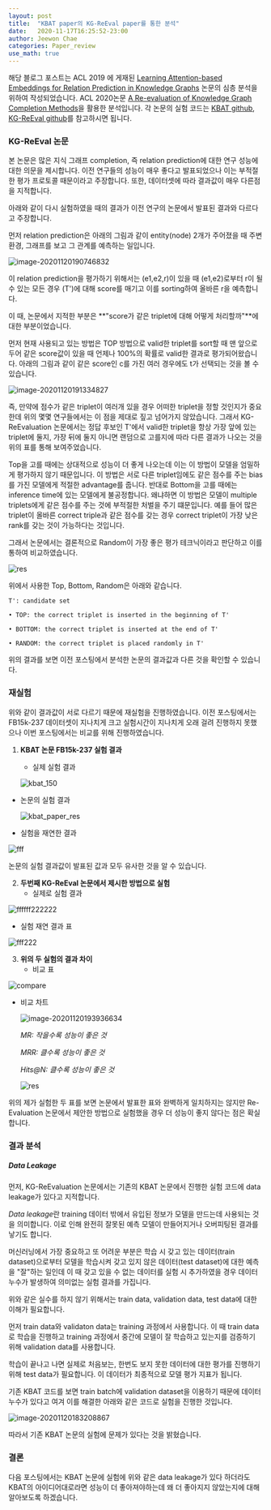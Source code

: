 ```yaml
---
layout: post
title:  "KBAT paper의 KG-ReEval paper를 통한 분석"
date:   2020-11-17T16:25:52-23:00
author: Jeewon Chae
categories: Paper_review
use_math: true
---
```




해당 블로그 포스트는 ACL 2019 에 게재된 [Learning Attention-based Embeddings for Relation Prediction in Knowledge Graphs](https://www.aclweb.org/anthology/P19-1466/) 논문의 심층 분석을 위하여 작성되었습니다. ACL 2020논문 [A Re-evaluation of Knowledge Graph Completion Methods](https://arxiv.org/pdf/1911.03903v3.pdf)을 활용한 분석입니다.  각 논문의 실험 코드는 [KBAT github](https://github.com/deepakn97/relationPrediction), [KG-ReEval github](https://github.com/svjan5/kg-reeval)를 참고하시면 됩니다. 

### KG-ReEval 논문

본 논문은 많은 지식 그래프 completion, 즉 relation prediction에 대한 연구 성능에 대한 의문을 제시합니다. 이전 연구들의 성능이 매우 좋다고 발표되었으나 이는 부적절한 평가 프로토콜 때문이라고 주장합니다. 또한, 데이터셋에 따라 결과값이 매우 다른점을 지적합니다. 

아래와 같이 다시 실험하였을 때의 결과가 이전 연구의 논문에서 발표된 결과와 다르다고 주장합니다. 

먼저 relation prediction은 아래의 그림과 같이 entity(node) 2개가 주어졌을 때 주변 환경, 그래프를 보고 그 관계를 예측하는 일입니다. 

![image-20201120190746832](C:\Users\jeewo\AppData\Roaming\Typora\typora-user-images\image-20201120190746832.png)

이 relation prediction을 평가하기 위해서는 (e1,e2,r)이 있을 때 (e1,e2)로부터 r이 될 수 있는 모든 경우 (T')에 대해 score를 매기고 이를 sorting하여 올바른 r을 예측합니다.

이 때, 논문에서 지적한 부분은 **"score가 같은 triplet에 대해 어떻게 처리할까"**에 대한 부분이었습니다. 

먼저 현재 사용되고 있는 방법은 TOP 방법으로 valid한 triplet를 sort할 때 맨 앞으로 두어 같은 score값이 있을 때 언제나 100%의 확률로 valid한 결과로 평가되어왔습니다. 아래의 그림과 같이 같은 score인 c를 가진 여러 경우에도 t가 선택되는 것을 볼 수 있습니다.

![image-20201120191334827](C:\Users\jeewo\AppData\Roaming\Typora\typora-user-images\image-20201120191334827.png)

즉, 만약에 점수가 같은 triplet이 여러개 있을 경우 어떠한 triplet을 정할 것인지가 중요한데 위의 몇몇 연구들에서는 이 점을 제대로 짚고 넘어가지 않았습니다. 그래서 KG-ReEvaluation 논문에서는 정답 후보인 T'에서 valid한 triplet을 항상 가장 앞에 있는 triplet에 둘지, 가장 뒤에 둘지 아니면 랜덤으로 고를지에 따라 다른 결과가 나오는 것을 위의 표를 통해 보여주었습니다.

Top을 고를 때에는 상대적으로 성능이 더 좋게 나오는데 이는 이 방법이 모델을 엄밀하게 평가하지 않기 때문입니다. 이 방법은 서로 다른 triplet임에도 같은 점수를 주는 bias를 가진 모델에게 적절한 advantage를 줍니다. 반대로 Bottom을 고를 때에는 inference time에 있는 모델에게 불공정합니다. 왜냐하면 이 방법은 모델이 multiple triplets에게 같은 점수를 주는 것에 부적절한 처벌을 주기 떄문입니다. 예를 들어 많은 triplet이 올바른 correct triple과 같은 점수를 갖는 경우 correct triplet이 가장 낮은 rank를 갖는 것이 가능하다는 것입니다. 

그래서 논문에서는 결론적으로 Random이 가장 좋은 평가 테크닉이라고 판단하고 이를 통하여 비교하였습니다.

![res](https://user-images.githubusercontent.com/22410209/99682052-2fdd8200-2ac2-11eb-9244-a4587d50ce76.JPG)

위에서 사용한 Top, Bottom, Random은 아래와 같습니다.

~~~
T': candidate set

• TOP: the correct triplet is inserted in the beginning of T'

• BOTTOM: the correct triplet is inserted at the end of T'

• RANDOM: the correct triplet is placed randomly in T'

~~~

위의 결과를 보면 이전 포스팅에서 분석한 논문의 결과값과 다른 것을 확인할 수 있습니다.



### 재실험

위와 같이 결과값이 서로 다르기 때문에 재실험을 진행하였습니다. 이전 포스팅에서는 FB15k-237 데이터셋이 지나치게 크고 실험시간이 지나치게 오래 걸려 진행하지 못했으나 이번 포스팅에서는 비교를 위해 진행하였습니다.

1. **KBAT 논문 FB15k-237 실험 결과**

   * 실제 실험 결과

   ![kbat_150](https://user-images.githubusercontent.com/22410209/99739191-891fd280-2b0f-11eb-80df-fde01da3dc7c.JPG)



* 논문의 실험 결과

  ![kbat_paper_res](https://user-images.githubusercontent.com/22410209/99684149-792ed100-2ac4-11eb-9cfd-1426337737f4.JPG)



* 실험을 재연한  결과

![fff](https://user-images.githubusercontent.com/22410209/99739228-9fc62980-2b0f-11eb-97b2-82a40f5734fb.png)

논문의 실험 결과값이  발표된 값과 모두 유사한 것을 알 수 있습니다.



2. **두번째 KG-ReEval 논문에서 제시한 방법으로 실험**
   * 실제로 실험 결과

![ffffff222222](https://user-images.githubusercontent.com/22410209/99739843-0ac43000-2b11-11eb-8012-5472aab2e595.png)

* 실험 재연 결과 표

![fff222](https://user-images.githubusercontent.com/22410209/99739844-0c8df380-2b11-11eb-8f16-57bcedd05fe5.png)





3. **위의 두 실험의 결과 차이**
   * 비교 표

![compare](https://user-images.githubusercontent.com/22410209/99740232-e6b51e80-2b11-11eb-9cbe-041f83c35672.png)



* 비교 차트

  ![image-20201120193936634](https://user-images.githubusercontent.com/22410209/99791170-99b06700-2b68-11eb-84fa-a49e761202ae.png)

  

  *MR: 작을수록 성능이 좋은 것*

  *MRR: 클수록 성능이 좋은 것*

  *Hits@N: 클수록 성능이 좋은 것*

  ![res](https://user-images.githubusercontent.com/22410209/99682052-2fdd8200-2ac2-11eb-9244-a4587d50ce76.JPG)						

위의 제가 실험한 두 표를 보면 논문에서 발표한  표와 완벽하게 일치하지는 않지만 Re-Evaluation 논문에서 제안한 방법으로 실험했을 경우 더 성능이 좋지 않다는 점은 확실합니다.



### 결과 분석

##### Data Leakage

먼저, KG-ReEvaluation 논문에서는 기존의 KBAT 논문에서 진행한 실험 코드에 data leakage가 있다고 지적합니다. 

*Data leakage*란 training 데이터 밖에서 유입된 정보가 모델을 만드는데 사용되는 것을 의미합니다. 이로 인해 완전히 잘못된 예측 모델이 만들어지거나 오버피팅된 결과를 낳기도 합니다. 

머신러닝에서 가장 중요하고 또 어려운 부분은 학습 시 갖고 있는 데이터(train dataset)으로부터 모델을 학습시켜 갖고 있지 않은 데이터(test dataset)에 대한 예측을 "잘"하는 일인데 이 때 갖고 있을 수 없는 데이터를 실험 시 추가하였을 경우 데이터 누수가 발생하여 의미없는 실험 결과를 가집니다. 

위와 같은 실수를 하지 않기 위해서는 train data, validation data, test data에 대한 이해가 필요합니다.

먼저 train data와 validaton data는 training 과정에서 사용합니다. 이 때 train data로 학습을 진행하고 training 과정에서 중간에 모델이 잘 학습하고 있는지를 검증하기 위해 validation data를 사용합니다. 

학습이 끝나고 나면 실제로 처음보는, 한번도 보지 못한 데이터에 대한 평가를 진행하기 위해 test data가 필요합니다. 이 데이터가 최종적으로 모델 평가 지표가 됩니다. 

기존 KBAT 코드를 보면 train batch에 validation dataset을 이용하기 때문에 데이터누수가 있다고 여겨 이를 해결한 아래와 같은 코드로 실험을 진행한 것입니다. 

![image-20201120183208867](https://user-images.githubusercontent.com/22410209/99791243-b2b91800-2b68-11eb-8ea9-844d4b2bc7c8.png)



따라서 기존 KBAT 논문의 실험에 문제가 있다는 것을 밝혔습니다.



### 결론

다음 포스팅에서는 KBAT 논문에 실험에 위와 같은 data leakage가 있다 하더라도 KBAT의 아이디어대로라면 성능이 더 좋아져야하는데 왜 더 좋아지지 않았는지에 대해 알아보도록 하겠습니다.
